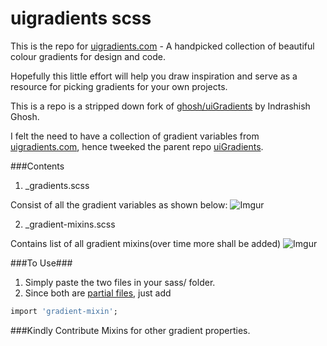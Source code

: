 # uigradients scss

This is the repo for [uigradients.com](http://uigradients.com) - A handpicked collection of beautiful colour gradients for design and code.

Hopefully this little effort will help you draw inspiration and serve as a resource for picking gradients for your own projects. 


This is a repo is a stripped down fork of [ghosh/uiGradients](https://github.com/Ghosh/uiGradients) by Indrashish Ghosh.

I felt the need to have a collection of gradient variables from [uigradients.com](http://uigradients.com),
hence tweeked the parent repo [uiGradients](https://github.com/Ghosh/uiGradients).

###Contents
1.  _gradients.scss

Consist of all the gradient variables as shown below:
![Imgur](http://i.imgur.com/Wvva3IE.png)


2.  _gradient-mixins.scss

Contains list of all gradient mixins(over time more shall be added)
![Imgur](http://i.imgur.com/9Lap4RG.png)

###To Use###
1. Simply paste the two files in your sass/ folder.
2. Since both are [partial files](http://sass-lang.com/guide),  just add
```    ```

```ruby
import 'gradient-mixin';
```

###Kindly Contribute Mixins for other gradient properties.



